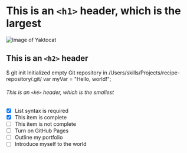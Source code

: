 # This is an `<h1>` header, which is the largest
![Image of Yaktocat](https://octodex.github.com/images/yaktocat.png)
## This is an `<h2>` header
$ git init
Initialized empty Git repository in /Users/skills/Projects/recipe-repository/.git/
var myVar = "Hello, world!";
###### This is an `<h6>` header, which is the smallest

- [x] List syntax is required
- [x] This item is complete
- [ ] This item is not complete
- [ ] Turn on GitHub Pages
- [ ] Outline my portfolio
- [ ] Introduce myself to the world
